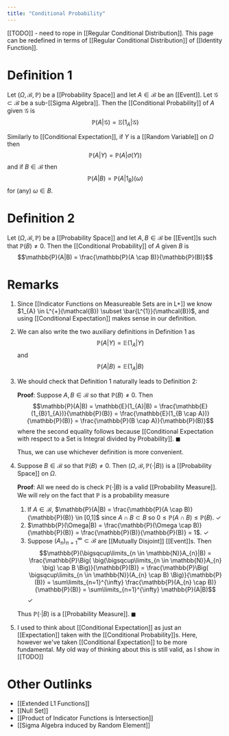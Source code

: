 ```yaml
---
title: "Conditional Probability"
---
```


[[TODO]] - need to rope in [[Regular Conditional Distribution]]. This page can be redefined in terms of [[Regular Conditional Distribution]] of [[Identity Function]].

# Definition 1
Let $(\Omega, \mathcal{B}, \mathbb{P})$ be a [[Probability Space]] and let $A \in \mathcal{B}$ be an [[Event]]. Let $\mathcal{G} \subset \mathcal{B}$ be a sub-[[Sigma Algebra]]. Then the [[Conditional Probability]] of $A$ given $\mathcal{G}$ is
$$\mathbb{P}(A|\mathcal{G}) = \mathbb{E}(1_{A}|\mathcal{G})$$

Similarly to [[Conditional Expectation]], if $Y$ is a [[Random Variable]] on $\Omega$ then
$$\mathbb{P}(A|Y) = \mathbb{P}(A|\sigma(Y))$$
and if $B \in \mathcal{B}$ then
$$\mathbb{P}(A|B) = \mathbb{P}(A|1_{B})(\omega)$$
for (any) $\omega \in B$.

# Definition 2
Let $(\Omega, \mathcal{B}, \mathbb{P})$ be a [[Probability Space]] and let $A, B \in \mathcal{B}$ be [[Event]]s such that $\mathbb{P}(B) \neq 0$. Then the [[Conditional Probability]] of $A$ given $B$ is
$$\mathbb{P}(A|B) = \frac{\mathbb{P}(A \cap B)}{\mathbb{P}(B)}$$


# Remarks
1. Since [[Indicator Functions on Measureable Sets are in L+]] we know $1_{A} \in L^{+}(\mathcal{B}) \subset \bar{L^{1}}(\mathcal{B})$, and using [[Conditional Expectation]] makes sense in our definition.
2. We can also write the two auxiliary definitions in Definition 1 as $$\mathbb{P}(A|Y) = \mathbb{E}(1_{A}|Y)$$ and $$\mathbb{P}(A|B) = \mathbb{E}(1_{A}|B)$$
3. We should check that Definition 1 naturally leads to Definition 2:

	**Proof**: Suppose $A, B \in \mathcal{B}$ so that $\mathbb{P}(B) \neq 0$. Then $$\mathbb{P}(A|B) = \mathbb{E}(1_{A}|B) = \frac{\mathbb{E}(1_{B}1_{A})}{\mathbb{P}(B)} = \frac{\mathbb{E}(1_{B \cap A})}{\mathbb{P}(B)} = \frac{\mathbb{P}(B \cap A)}{\mathbb{P}(B)}$$where the second equality follows because [[Conditional Expectation with respect to a Set is Integral divided by Probability]]. $\blacksquare$

	Thus, we can use whichever definition is more convenient.
4. Suppose $B \in \mathcal{B}$ so that $\mathbb{P}(B) \neq 0$. Then $(\Omega, \mathcal{B}, \mathbb{P}(\cdot | B))$ is a [[Probability Space]] on $\Omega$.
	
	**Proof**: All we need do is check $\mathbb{P}(\cdot|B)$ is a valid [[Probability Measure]]. We will rely on the fact that $\mathbb{P}$ is a probability measure
	1. If $A \in \mathcal{B}$, $\mathbb{P}(A|B) = \frac{\mathbb{P}(A \cap B)}{\mathbb{P}(B)} \in [0,1]$ since $A \cap B \subset B$ so $0 \leq \mathbb{P}( A \cap B) \leq \mathbb{P}(B)$. $\checkmark$
	2. $\mathbb{P}(\Omega|B) = \frac{\mathbb{P}(\Omega \cap B)}{\mathbb{P}(B)} =  \frac{\mathbb{P}(B)}{\mathbb{P}(B)} = 1$. $\checkmark$
	3. Suppose $(A_{n})_{n=1}^{\infty} \subset \mathcal{B}$ are [[Mutually Disjoint]] [[Event]]s. Then $$\mathbb{P}(\bigsqcup\limits_{n \in \mathbb{N}}A_{n}|B) = \frac{\mathbb{P}\Big( \big(\bigsqcup\limits_{n \in \mathbb{N}}A_{n} \big) \cap B \Big)}{\mathbb{P}(B)} =  \frac{\mathbb{P}\Big( \bigsqcup\limits_{n \in \mathbb{N}}(A_{n} \cap B) \Big)}{\mathbb{P}(B)} = \sum\limits_{n=1}^{\infty} \frac{\mathbb{P}(A_{n} \cap B)}{\mathbb{P}(B)} = \sum\limits_{n=1}^{\infty} \mathbb{P}(A|B)$$
		$\checkmark$
	
	Thus $\mathbb{P}(\cdot | B)$ is a [[Probability Measure]]. $\blacksquare$

1. I used to think about [[Conditional Expectation]] as just an [[Expectation]] taken with the [[Conditional Probability]]s. Here, however we've taken [[Conditional Expectation]] to be more fundamental. My old way of thinking about this is still valid, as I show in [[TODO]]

# Other Outlinks
- [[Extended L1 Functions]]
- [[Null Set]]
- [[Product of Indicator Functions is Intersection]]
- [[Sigma Algebra induced by Random Element]]